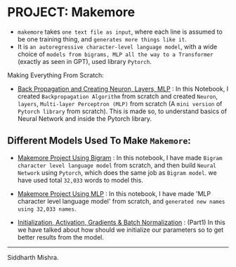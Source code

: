 # PROJECT: Makemore

* `makemore` takes `one text file as input`, where each line is assumed to be one training thing, and `generates more things like it`.
* It is `an autoregressive character-level language model`, with a wide choice of `models from bigrams, MLP all the way to a Transformer` (exactly as seen in GPT), used library `Pytorch`.

Making Everything From Scratch:
* <a href="https://github.com/RustyGrackle/Fundamentals_Of_Machine_Learning/blob/main/Makemore/Back_Propagation_and_Creating_Neuron_Layers_MLP.ipynb">Back Propagation and Creating Neuron, Layers, MLP</a> : In this Notebook, I created `Backpropagation Algorithm` from scratch and created `Neuron`, `layers`, `Multi-layer Perceptron (MLP)` from scratch (A `mini version` of `Pytorch library` from scratch). This is made so, to understand basics of Neural Network and inside the Pytorch library.


## Different Models Used To Make `Makemore`:

* <a
href="https://github.com/RustyGrackle/Fundamentals_Of_Machine_Learning/blob/main/Makemore/BigramLanguageModelling.ipynb">Makemore Project Using Bigram</a> : In this notebook, I have made `Bigram character level language model` from scratch, and then build `Neural Network` using `Pytorch`, which does the same job as `Bigram model`. we have used total `32,033` words to model this.

* <a href="https://github.com/RustyGrackle/Fundamentals_Of_Machine_Learning/blob/main/Makemore/Character_level_Language_Modeling_Using_MLP.ipynb">Makemore Project Using MLP</a> : In this notebook, I have made 'MLP character level language model' from scratch, and `generated new names using 32,033 names`.

* <a href="">Initialization, Activation, Gradients & Batch Normalization</a> : (Part1) In this we have talked about how should we initialize our parameters so to get better results from the model.


--------------------------------------------------------------------------------------------------------------------------------------------
Siddharth Mishra.
